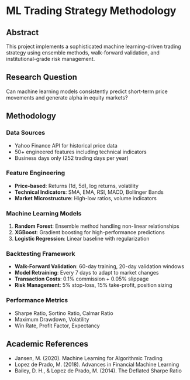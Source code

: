 # ML Trading Strategy Methodology

## Abstract
This project implements a sophisticated machine learning-driven trading strategy using ensemble methods, walk-forward validation, and institutional-grade risk management.

## Research Question
Can machine learning models consistently predict short-term price movements and generate alpha in equity markets?

## Methodology

### Data Sources
- Yahoo Finance API for historical price data
- 50+ engineered features including technical indicators
- Business days only (252 trading days per year)

### Feature Engineering
- **Price-based**: Returns (1d, 5d), log returns, volatility
- **Technical Indicators**: SMA, EMA, RSI, MACD, Bollinger Bands
- **Market Microstructure**: High-low ratios, volume indicators

### Machine Learning Models
1. **Random Forest**: Ensemble method handling non-linear relationships
2. **XGBoost**: Gradient boosting for high-performance predictions  
3. **Logistic Regression**: Linear baseline with regularization

### Backtesting Framework
- **Walk-Forward Validation**: 60-day training, 20-day validation windows
- **Model Retraining**: Every 7 days to adapt to market changes
- **Transaction Costs**: 0.1% commission + 0.05% slippage
- **Risk Management**: 5% stop-loss, 15% take-profit, position sizing

### Performance Metrics
- Sharpe Ratio, Sortino Ratio, Calmar Ratio
- Maximum Drawdown, Volatility
- Win Rate, Profit Factor, Expectancy

## Academic References
- Jansen, M. (2020). Machine Learning for Algorithmic Trading
- Lopez de Prado, M. (2018). Advances in Financial Machine Learning
- Bailey, D. H., & Lopez de Prado, M. (2014). The Deflated Sharpe Ratio
